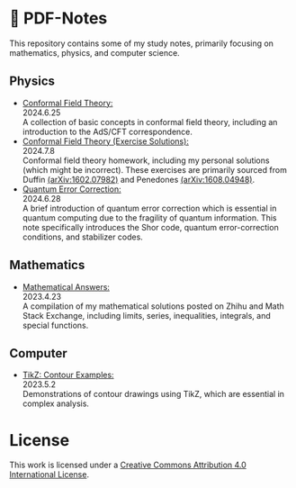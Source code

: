 # 📝 PDF-Notes
This repository contains some of my study notes, primarily focusing on mathematics, physics, and computer science.

## Physics
- [Conformal Field Theory:](physics/conformal-field-theory.pdf)  
2024.6.25  
A collection of basic concepts in conformal field theory, including an introduction to the AdS/CFT correspondence.
- [Conformal Field Theory (Exercise Solutions):](physics/conformal-field-theory-homework.pdf)  
2024.7.8  
Conformal field theory homework, including my personal solutions (which might be incorrect). These exercises are primarily sourced from Duffin [(arXiv:1602.07982)](https://arxiv.org/abs/1602.07982) and Penedones [(arXiv:1608.04948)](https://arxiv.org/abs/1608.04948).
- [Quantum Error Correction:](physics/quantum-error-correction.pdf)  
2024.6.28  
A brief introduction of quantum error correction which is essential in quantum computing due to the fragility of quantum information. This note specifically introduces the Shor code, quantum error-correction conditions, and stabilizer codes.  

## Mathematics
- [Mathematical Answers:](mathematics/mathematical-answers.pdf)  
2023.4.23  
A compilation of my mathematical solutions posted on Zhihu and Math Stack Exchange, including limits, series, inequalities, integrals, and special functions.

## Computer
- [TikZ: Contour Examples:](computer/tikz-example-contour-integration.pdf)  
2023.5.2  
Demonstrations of contour drawings using TikZ, which are essential in complex analysis.

# License

This work is licensed under a [Creative Commons Attribution 4.0 International License](https://creativecommons.org/licenses/by/4.0/).
